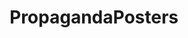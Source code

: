 ---
title: PropagandaPosters
crosslinks:
- youtubefactsbot
- SovietHistory
- AskHistorians
- u_imguralbumbot
- pics
- translator
- HistoryPorn
- EnoughCommieSpam
- xkcd
- badhistory
- vexillology
- FULLCOMMUNISM
- ShitAmericansSay
- worstof
- nocontext
- LateStageCapitalism
- OutOfTheLoop
- ShitLiberalsSay
- bestof
- TrueReddit
---